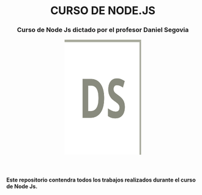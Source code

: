 
<div align="center">

# CURSO DE NODE.JS 
<h3>Curso de Node Js dictado por el profesor Daniel Segovia</h3>

</div>

<div align="center">
<img src="/cropped-logo_ds.png" alt="Logo DS" width="200" height="300">
</div>
<br>
<br>
<div class="textos">
<h4>Este repositorio contendra todos los trabajos realizados durante el curso de Node Js.</h4>
</div>

